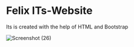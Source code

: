 # Felix ITs-Website
 Its is created with the help of HTML and Bootstrap

![Screenshot (26)](https://github.com/Het2804/HTML-CSS-Website/assets/142522726/16e03db5-d0d1-4641-969e-27987da9b92a)
